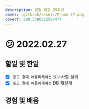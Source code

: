 ```yaml
---
description: 일일 회고 25회차
cover: .gitbook/assets/Frame 77.png
coverY: 200.3396512509477
---
```


# 😕 2022.02.27

## 할일 및 한일

* [x] `중고 경매 애플리케이션` 요구사항 정리
* [x] `중고 경매 애플리케이션` DB 재설계

## 경험 및 배움

